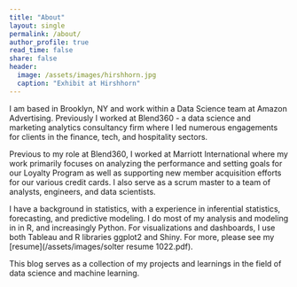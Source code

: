 ```yaml
---
title: "About"
layout: single
permalink: /about/
author_profile: true
read_time: false
share: false
header:
  image: /assets/images/hirshhorn.jpg
  caption: "Exhibit at Hirshhorn"
---
```



I am based in Brooklyn, NY and work within a Data Science team at Amazon Advertising. Previously I worked at Blend360 - a data science and marketing analytics consultancy firm where I led numerous engagements for clients in the finance, tech, and hospitality sectors.

Previous to my role at Blend360, I worked at Marriott International where my work primarily focuses on analyzing the performance and setting goals for our Loyalty Program as well as supporting new member acquisition efforts for our various credit cards. I also serve as a scrum master to a team of analysts, engineers, and data scientists.

I have a background in statistics, with a experience in inferential statistics, forecasting, and predictive modeling. I do most of my analysis and modeling in  in R, and increasingly Python. For visualizations and dashboards, I use both Tableau and R libraries ggplot2 and Shiny. For more, please see my [resume](/assets/images/solter resume 1022.pdf).

This blog serves as a collection of my projects and learnings in the field of data science and machine learning.
